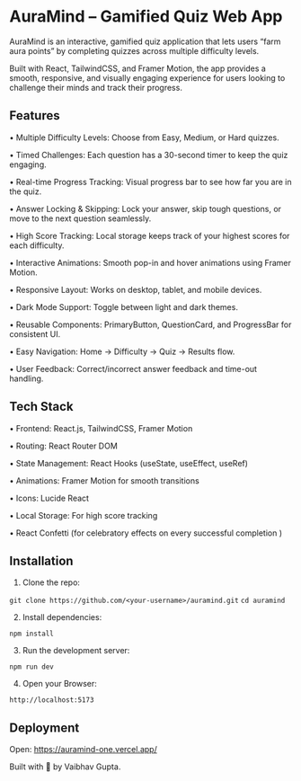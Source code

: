 # AuraMind – Gamified Quiz Web App

AuraMind is an interactive, gamified quiz application that lets users “farm aura points” by completing quizzes across multiple difficulty levels. 

Built with React, TailwindCSS, and Framer Motion, the app provides a smooth, responsive, and visually engaging experience for users looking to challenge their minds and track their progress.

## Features

• Multiple Difficulty Levels: Choose from Easy, Medium, or Hard quizzes.

• Timed Challenges: Each question has a 30-second timer to keep the quiz engaging.

• Real-time Progress Tracking: Visual progress bar to see how far you are in the quiz.

• Answer Locking & Skipping: Lock your answer, skip tough questions, or move to the next question seamlessly.

• High Score Tracking: Local storage keeps track of your highest scores for each difficulty.

• Interactive Animations: Smooth pop-in and hover animations using Framer Motion.

• Responsive Layout: Works on desktop, tablet, and mobile devices.

• Dark Mode Support: Toggle between light and dark themes.

• Reusable Components: PrimaryButton, QuestionCard, and ProgressBar for consistent UI.

• Easy Navigation: Home → Difficulty → Quiz → Results flow.

• User Feedback: Correct/incorrect answer feedback and time-out handling.

## Tech Stack

• Frontend: React.js, TailwindCSS, Framer Motion

• Routing: React Router DOM

• State Management: React Hooks (useState, useEffect, useRef)

• Animations: Framer Motion for smooth transitions

• Icons: Lucide React

• Local Storage: For high score tracking

• React Confetti (for celebratory effects on every successful completion )

## Installation

1. Clone the repo:

`git clone https://github.com/<your-username>/auramind.git`
`cd auramind`

2. Install dependencies:

`npm install`

3. Run the development server:

`npm run dev`

4. Open your Browser:

`http://localhost:5173`


## Deployment

Open: https://auramind-one.vercel.app/


Built with 💙 by Vaibhav Gupta.